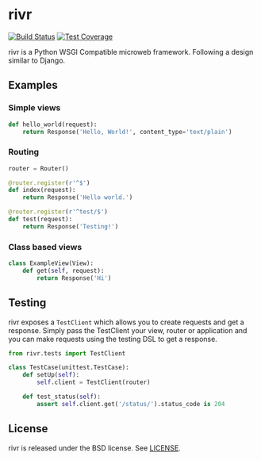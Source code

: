 # rivr

[![Build Status](http://img.shields.io/travis/rivrproject/rivr/master.svg?style=flat)](https://travis-ci.org/rivrproject/rivr)
[![Test Coverage](http://img.shields.io/coveralls/rivrproject/rivr/master.svg?style=flat)](https://coveralls.io/r/rivrproject/rivr)

rivr is a Python WSGI Compatible microweb framework. Following a design similar to Django.

## Examples

### Simple views

```python
def hello_world(request):
    return Response('Hello, World!', content_type='text/plain')
```

### Routing

```python
router = Router()

@router.register(r'^$')
def index(request):
    return Response('Hello world.')

@router.register(r'^test/$')
def test(request):
    return Response('Testing!')
```

### Class based views

```python
class ExampleView(View):
    def get(self, request):
        return Response('Hi')
```

## Testing

rivr exposes a `TestClient` which allows you to create requests and get a
response. Simply pass the TestClient your view, router or application and you
can make requests using the testing DSL to get a response.

```python
from rivr.tests import TestClient

class TestCase(unittest.TestCase):
    def setUp(self):
        self.client = TestClient(router)

    def test_status(self):
        assert self.client.get('/status/').status_code is 204
```

## License

rivr is released under the BSD license. See [LICENSE](LICENSE).

